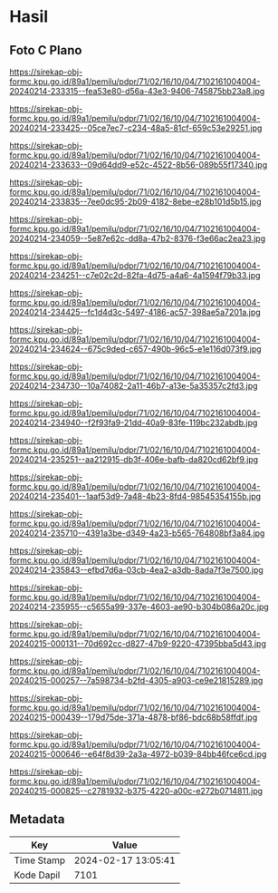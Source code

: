 # Hasil

## Foto C Plano

https://sirekap-obj-formc.kpu.go.id/89a1/pemilu/pdpr/71/02/16/10/04/7102161004004-20240214-233315--fea53e80-d56a-43e3-9406-745875bb23a8.jpg

https://sirekap-obj-formc.kpu.go.id/89a1/pemilu/pdpr/71/02/16/10/04/7102161004004-20240214-233425--05ce7ec7-c234-48a5-81cf-659c53e29251.jpg

https://sirekap-obj-formc.kpu.go.id/89a1/pemilu/pdpr/71/02/16/10/04/7102161004004-20240214-233633--09d64dd9-e52c-4522-8b56-089b55f17340.jpg

https://sirekap-obj-formc.kpu.go.id/89a1/pemilu/pdpr/71/02/16/10/04/7102161004004-20240214-233835--7ee0dc95-2b09-4182-8ebe-e28b101d5b15.jpg

https://sirekap-obj-formc.kpu.go.id/89a1/pemilu/pdpr/71/02/16/10/04/7102161004004-20240214-234059--5e87e62c-dd8a-47b2-8376-f3e66ac2ea23.jpg

https://sirekap-obj-formc.kpu.go.id/89a1/pemilu/pdpr/71/02/16/10/04/7102161004004-20240214-234251--c7e02c2d-82fa-4d75-a4a6-4a1594f79b33.jpg

https://sirekap-obj-formc.kpu.go.id/89a1/pemilu/pdpr/71/02/16/10/04/7102161004004-20240214-234425--fc1d4d3c-5497-4186-ac57-398ae5a7201a.jpg

https://sirekap-obj-formc.kpu.go.id/89a1/pemilu/pdpr/71/02/16/10/04/7102161004004-20240214-234624--675c9ded-c657-490b-96c5-e1e116d073f9.jpg

https://sirekap-obj-formc.kpu.go.id/89a1/pemilu/pdpr/71/02/16/10/04/7102161004004-20240214-234730--10a74082-2a11-46b7-a13e-5a35357c2fd3.jpg

https://sirekap-obj-formc.kpu.go.id/89a1/pemilu/pdpr/71/02/16/10/04/7102161004004-20240214-234940--f2f93fa9-21dd-40a9-83fe-119bc232abdb.jpg

https://sirekap-obj-formc.kpu.go.id/89a1/pemilu/pdpr/71/02/16/10/04/7102161004004-20240214-235251--aa212915-db3f-406e-bafb-da820cd62bf9.jpg

https://sirekap-obj-formc.kpu.go.id/89a1/pemilu/pdpr/71/02/16/10/04/7102161004004-20240214-235401--1aaf53d9-7a48-4b23-8fd4-98545354155b.jpg

https://sirekap-obj-formc.kpu.go.id/89a1/pemilu/pdpr/71/02/16/10/04/7102161004004-20240214-235710--4391a3be-d349-4a23-b565-764808bf3a84.jpg

https://sirekap-obj-formc.kpu.go.id/89a1/pemilu/pdpr/71/02/16/10/04/7102161004004-20240214-235843--efbd7d6a-03cb-4ea2-a3db-8ada7f3e7500.jpg

https://sirekap-obj-formc.kpu.go.id/89a1/pemilu/pdpr/71/02/16/10/04/7102161004004-20240214-235955--c5655a99-337e-4603-ae90-b304b086a20c.jpg

https://sirekap-obj-formc.kpu.go.id/89a1/pemilu/pdpr/71/02/16/10/04/7102161004004-20240215-000131--70d692cc-d827-47b9-9220-47395bba5d43.jpg

https://sirekap-obj-formc.kpu.go.id/89a1/pemilu/pdpr/71/02/16/10/04/7102161004004-20240215-000257--7a598734-b2fd-4305-a903-ce9e21815289.jpg

https://sirekap-obj-formc.kpu.go.id/89a1/pemilu/pdpr/71/02/16/10/04/7102161004004-20240215-000439--179d75de-371a-4878-bf86-bdc68b58ffdf.jpg

https://sirekap-obj-formc.kpu.go.id/89a1/pemilu/pdpr/71/02/16/10/04/7102161004004-20240215-000646--e64f8d39-2a3a-4972-b039-84bb46fce6cd.jpg

https://sirekap-obj-formc.kpu.go.id/89a1/pemilu/pdpr/71/02/16/10/04/7102161004004-20240215-000825--c2781932-b375-4220-a00c-e272b0714811.jpg


## Metadata

| Key        | Value               |
| ---------- | ------------------- |
| Time Stamp | 2024-02-17 13:05:41 |
| Kode Dapil | 7101                |




